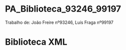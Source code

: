 # PA_Biblioteca_93246_99197
Trabalho de: João Freire nº93246, Luís Fraga nº99197

# **Biblioteca XML**
